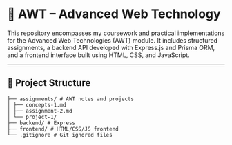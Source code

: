 # 📘 AWT – Advanced Web Technology

This repository encompasses my coursework and practical implementations for the Advanced Web Technologies (AWT) module. It includes structured assignments, a backend API developed with Express.js and Prisma ORM, and a frontend interface built using HTML, CSS, and JavaScript.

---

## 📂 Project Structure

  ```
  ├── assignments/ # AWT notes and projects
│ ├── concepts-1.md 
│ ├── assignment-2.md 
│ └── project-1/ 
├── backend/ # Express 
├── frontend/ # HTML/CSS/JS frontend
└── .gitignore # Git ignored files
  ```



